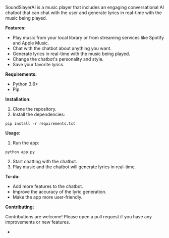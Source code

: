  SoundSlayerAI is a music player that includes an engaging conversational AI chatbot that can chat with the user and generate lyrics in real-time with the music being played.

**Features:**

* Play music from your local library or from streaming services like Spotify and Apple Music.
* Chat with the chatbot about anything you want.
* Generate lyrics in real-time with the music being played.
* Change the chatbot's personality and style.
* Save your favorite lyrics.

**Requirements:**

* Python 3.6+
* Pip

**Installation:**

1. Clone the repository.
2. Install the dependencies:

```
pip install -r requirements.txt
```

**Usage:**

1. Run the app:

```
python app.py
```

2. Start chatting with the chatbot.
3. Play music and the chatbot will generate lyrics in real-time.

**To-do:**

* Add more features to the chatbot.
* Improve the accuracy of the lyric generation.
* Make the app more user-friendly.

**Contributing:**

Contributions are welcome! Please open a pull request if you have any improvements or new features.

-
